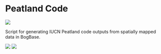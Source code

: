 # Peatland Code
[![](https://www.iucn-uk-peatlandprogramme.org/sites/default/files/styles/large/public/inline-images/PeatlandCode_web_1.jpg?itok=AL72dB58)](https://www.iucn-uk-peatlandprogramme.org/peatland-code/introduction-peatland-code)

Script for generating IUCN Peatland code outputs from spatially mapped data in BogBase.

[![](https://www.yppartnership.org.uk/sites/default/files/160318_Yorkshire_Peat_Partnership_Logo_HiRes_resized_for_website.png)](https://www.yppartnership.org.uk/)
[![](https://www.iucn-uk-peatlandprogramme.org/sites/default/files/iucn-logo.png)](https://www.iucn-uk-peatlandprogramme.org/)
